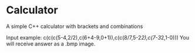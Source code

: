 # Calculator
A simple C++ calculator with brackets and combinations

Input example: c(c(c(5-4,2/2),c(6+4-9,0+1)),c(c(8/7,5-2*2),c(7-3*2,1-0)))
You will receive answer as a .bmp image.
